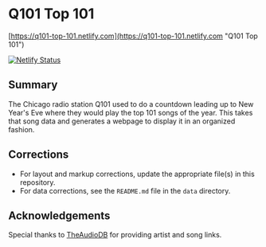 # Q101 Top 101

[https://q101-top-101.netlify.com](https://q101-top-101.netlify.com "Q101 Top 101")

[![Netlify Status](https://api.netlify.com/api/v1/badges/560daa86-7bf1-41b9-b6f2-3c4ea1a8f882/deploy-status)](https://app.netlify.com/sites/q101-top-101/deploys)

## Summary

The Chicago radio station Q101 used to do a countdown leading up to New Year's Eve where they would play the top 101 songs of the year. This takes that song data and generates a webpage to display it in an organized fashion.

## Corrections

* For layout and markup corrections, update the appropriate file(s) in this repository.
* For data corrections, see the `README.md` file in the `data` directory.

## Acknowledgements

Special thanks to [TheAudioDB](https://www.theaudiodb.com "TheAudioDB") for providing artist and song links.
